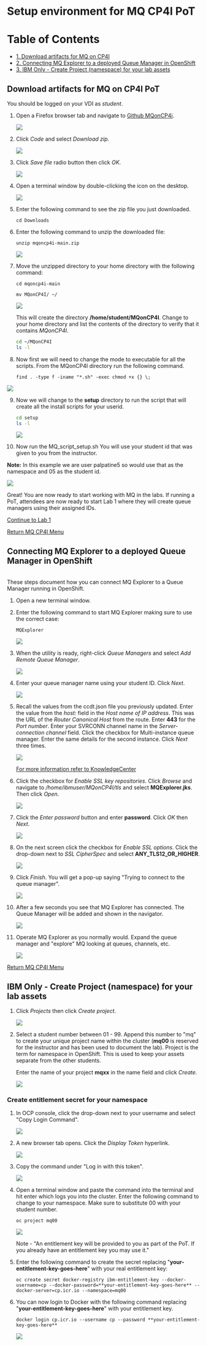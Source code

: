 # Setup environment for MQ CP4I PoT
# Table of Contents 
- [1. Download artifacts for MQ on CP4I](#download-artifacts-for-mq-on-cp4i-pot)
- [2. Connecting MQ Explorer to a deployed Queue Manager in OpenShift](#connecting-mq-explorer-to-a-deployed-queue-manager-in-openshift)
- [3. IBM Only - Create Project (namespace) for your lab assets](#ibm-only---create-project-namespace-for-your-lab-assets)


<a name="download"></a>	
## Download artifacts for MQ on CP4I PoT

You should be logged on your VDI as *student*. 

1. Open a Firefox browser tab and navigate to [Github MQonCP4i](https://github.com/jjodl/mqoncp4i).

	![](./images/image108.png)
	
1. Click *Code* and select *Download zip*.

	![](./images/image109.png)

1. Click *Save file* radio button then click *OK*.

	![](./images/image110.png)
	
1. Open a terminal window by double-clicking the icon on the desktop.

	![](./images/image111.png)
	
1. Enter the following command to see the zip file you just downloaded.

	```
	cd Downloads
	```
	
1. Enter the following command to unzip the downloaded file:

	```
	unzip mqoncp4i-main.zip
	```
	
	![](./images/image112a.png)
	
1. Move the unzipped directory to your home directory with the following command:
	
	```
	cd mqoncp4i-main
	```
	
	```
	mv MQonCP4I/ ~/
	```
	
	![](./images/image113a.png) 
	
	This will create the directory **/home/student/MQonCP4I**.  Change to your home directory and list the contents of the directory to verify that it contains *MQonCP4I*. 
	
	```sh
	cd ~/MQonCP4I
	ls -l 
	```
1. Now first we will need to change the mode to executable for all the scripts.   From the MQonCP4I directory run the following command.

	```
	find . -type f -iname "*.sh" -exec chmod +x {} \;
	```
	
![](./images/image114a.png)

9. Now we will change to the **setup** directory to run the script that will create all the install scripts for your userid.  
	
	```sh
	cd setup
	ls -l 
	```
	
	![](./images/image114b.png)

1. 	Now run the MQ_script_setup.sh You will use your student id that was given to you from the instructor.

**Note:** In this example we are user palpatine5 so would use that as the namespace and 05 as the student id.

![](./images/image114c.png)
	
Great! You are now ready to start working with MQ in the labs. If running a PoT, attendees are now ready to start Lab 1 where they will create queue managers using their assigned IDs.

[Continue to Lab 1](../Lab_3/mq_cp4i_pot_lab3.md#introduction)

[Return MQ CP4I Menu](../index.md#introduction)

## Connecting MQ Explorer to a deployed Queue Manager in OpenShift
<a name="mqexplorer"></a>	
These steps document how you can connect MQ Explorer to a Queue Manager running in OpenShift.

1. Open a new terminal window.
	
1. Enter the following command to start MQ Explorer making sure to use the correct case:

	```
	MQExplorer
	```
	
	![](./images/image247.png)	
1. When the utility is ready, right-click *Queue Managers* and select *Add Remote Queue Manager*.

	![](./images///image248.png)

1. Enter your queue manager name using your student ID. Click *Next*.

	![](./images///image249.png)

1. Recall the values from the ccdt.json file you previously updated. 
	Enter the value from the *host:* field in the *Host name of IP address*. This was the URL of the *Router Canonical Host* from the route. 
	Enter **443** for the *Port number*.
	Enter your SVRCONN channel name in the *Server-connection channel* field.
	Click the checkbox for Multi-instance queue manager.
	Enter the same details for the second instance.
	Click *Next* three times.
	
	![](./images///image138.png)
	
	[For more information refer to KnowledgeCenter](https://www.ibm.com/support/knowledgecenter/SSFKSJ_9.1.0/com.ibm.mq.ctr.doc/cc_conn_qm_openshift.htm)
		
1. Click the checkbox for *Enable SSL key repositories*. Click *Browse* and navigate to */home/ibmuser/MQonCP4I/tls* and select **MQExplorer.jks**. Then click *Open*.

	![](./images///image139.png)
	
1. Click the *Enter password* button and enter **password**. Click *OK* then *Next*.

	![](./images///image140.png)
	
1. On the next screen click the checkbox for *Enable SSL options*. Click the drop-down next to *SSL CipherSpec* and select **ANY_TLS12_OR_HIGHER**.

	![](./images///image141.png)
	
1. Click *Finish*. You will get a pop-up saying "Trying to connect to the queue manager".

	![](./images///image141a.png)
	
1. After a few seconds you see that MQ Explorer has connected. The Queue Manager will be added and shown in the navigator.

	![](./images///image142.png)
	
1. Operate MQ Explorer as you normally would. Expand the queue manager and "explore" MQ looking at queues, channels, etc.

	![](./images///image143.png)

[Return MQ CP4I Menu](../index.md#introduction)



<a name="namespace"></a>
## IBM Only - Create Project (namespace) for your lab assets

1. Click *Projects* then click *Create project*.

	![](./images/image106.png)
	
1. Select a student number between 01 - 99. Append this number to "mq" to create your unique project name within the cluster (**mq00** is reserved for the instructor and has been used to document the lab). Project is the term for namespace in OpenShift. This is used to keep your assets separate from the other students.

	Enter the name of your project **mqxx** in the name field and click *Create*. 
	
	![](./images/image107.png)
	
### Create entitlement secret for your namespace

1. In OCP console, click the drop-down next to your username and select "Copy Login Command".

	![](./images/image115.png)

1. A new browser tab opens. Click the *Display Token* hyperlink.

	![](./images/image116.png)
	
1. Copy the command under "Log in with this token".

	![](./images/image117.png)
	
1. Open a terminal window and paste the command into the terminal and hit enter which logs you into the cluster. Enter the following command to change to your namespace. Make sure to substitute 00 with your student number.

	```
	oc project mq00
	```

	![](./images/image118.png)
	
	Note - "An entitlement key will be provided to you as part of the PoT. If you already have an entitlement key you may use it."
		
1. Enter the following command to create the secret replacing "**your-entitlement-key-goes-here**" with your real entitlement key:
	
	```
	oc create secret docker-registry ibm-entitlement-key --docker-username=cp --docker-password=**your-entitlement-key-goes-here** --docker-server=cp.icr.io --namespace=mq00
	```
	
1. You can now login to Docker with the following command replacing "**your-entitlement-key-goes-here**" with your entitlement key.

	```
	docker login cp.icr.io --username cp --password **your-entitlement-key-goes-here**
	```
	
	![](./images/image119.png)
